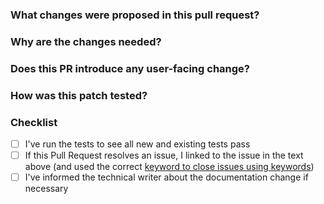 <!--
Thank you for contributing to **Nebula Graph**! Please read the [CONTRIBUTING](https://github.com/vesoft-inc/nebula/blob/master/docs/manual-EN/4.contributions/how-to-contribute.md
) document **BEFORE** filing this PR.
-->

### What changes were proposed in this pull request?
<!--
Please clarify what changes you are proposing. The purpose of this section is to outline the changes and how this PR fixes the issue. 
If possible, please consider writing useful notes for better and faster reviews in your PR. See the examples below.
  1. If you refactor some codes with changing classes, showing the class hierarchy will help reviewers.
  2. If you fix some nGQL features, you can provide some references.
  3. If there is design documentation, please add the link.
  4. If there is a discussion in the mailing list, please add the link.
-->


### Why are the changes needed?
<!--
Please clarify why the changes are needed. For instance,
  1. If you propose a new API, clarify the use case for a new API.
  2. If you fix a bug, you can clarify why it is a bug.
-->


### Does this PR introduce any user-facing change?
<!--
If yes, please clarify the previous behavior and the change this PR proposes - provide the console output, description and/or an example to show the behavior difference if possible.
If no, write 'No'.
-->


### How was this patch tested?
<!--
If tests were added, say they were added here. Please make sure to add some test cases that check the changes thoroughly including negative and positive cases if possible.
If it was tested in a way different from regular unit tests, please clarify how you tested step by step, ideally copy and paste-able, so that other reviewers can test and check, and descendants can verify in the future.
If tests were not added, please describe why they were not added and/or why it was difficult to add.
-->

### Checklist
<!--Tick the checkbox(es) below to choose what you have done.-->

- [ ] I've run the tests to see all new and existing tests pass
- [ ] If this Pull Request resolves an issue, I linked to the issue in the text above (and used the correct [keyword to close issues using keywords](https://help.github.com/articles/closing-issues-using-keywords/))
- [ ] I've informed the technical writer about the documentation change if necessary
